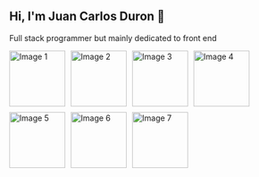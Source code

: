 ## Hi, I'm Juan Carlos Duron 👋

Full stack programmer but mainly dedicated to front end

<div style="display: flex; flex-wrap: wrap; gap: 10px;">
    <img src="https://github.com/user-attachments/assets/2ace3343-633e-437e-8a29-c9aaaa0336e8" alt="Image 1" width="100" height="100">
    <img src="https://github.com/user-attachments/assets/811338e2-44fd-4f4f-857f-c52a9fd8e8ed" alt="Image 2" width="100" height="100">
    <img src="https://github.com/user-attachments/assets/229bf634-9297-4dcb-b0f7-1ac8fda84ffc" alt="Image 3" width="100" height="100">
    <img src="https://github.com/user-attachments/assets/c73029bb-8698-4286-b7b5-7e3e47c36d65" alt="Image 4" width="100" height="100">
    <img src="https://github.com/user-attachments/assets/feb1047e-5b47-4cc6-8630-fb6608665a38" alt="Image 5" width="100" height="100">
    <img src="https://github.com/user-attachments/assets/d945e1ac-52f6-4665-b697-14cd19559c05" alt="Image 6" width="100" height="100">
    <img src="https://github.com/user-attachments/assets/4b1feded-5969-4dd0-866b-0bf1413bebc0" alt="Image 7" width="100" height="100">
</div>
